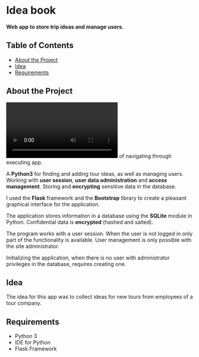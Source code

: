 # Idea book
**Web app to store trip ideas and manage users.**
## Table of Contents

- [About the Project](#about-the-project)
- [Idea](#idea)
- [Requirements](#requirements)


## About the Project

**![Video](Navigation.mkv "Video")** of navigating through executing app.

A **Python3**  for finding and adding tour ideas, as well as managing users. Working with **user session**, **user data administration** and **access management**. Storing and **encrypting** sensitive data in the database.

I used the **Flask** framework and the **Bootstrap** library to create a pleasant graphical interface for the application. 

The application stores information in a database using the **SQLite** module in Python. Confidential data is **encrypted** (hashed and salted).

The program works with a user session. When the user is not logged in only part of the functionality is available. User management is only possible with the site administrator.

Initializing the application, when there is no user with administrator privileges in the database, requires creating one.

## Idea
The idea for this app was to collect ideas for new tours from employees of a tour company.  

## Requirements

- Python 3
- IDE for Python
- Flask Framework





